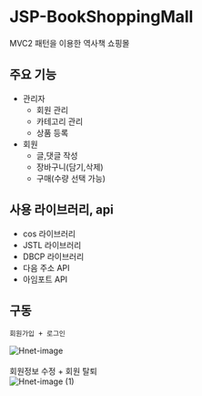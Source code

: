 # JSP-BookShoppingMall
MVC2 패턴을 이용한 역사책 쇼핑몰

## 주요 기능
* 관리자
    - 회원 관리
    - 카테고리 관리
    - 상품 등록
* 회원
    - 글,댓글 작성
    - 장바구니(담기,삭제)
    - 구매(수량 선택 가능)

## 사용 라이브러리, api
* cos 라이브러리
* JSTL 라이브러리
* DBCP 라이브러리
* 다음 주소 API
* 아임포트 API

## 구동
    회원가입 + 로그인
![Hnet-image](https://user-images.githubusercontent.com/62788445/159450253-12c27e66-6654-42bf-9f06-aa1723e38ccd.gif)
<br/>
<br/> 
    회원정보 수정 + 회원 탈퇴
<br/>
![Hnet-image (1)](https://user-images.githubusercontent.com/62788445/159469153-ed292c98-ad60-45dc-b71c-240fb27645d4.gif)

